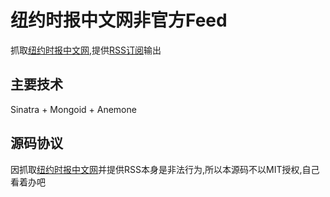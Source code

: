 纽约时报中文网非官方Feed
===
抓取[纽约时报中文网](http://cn.nytimes.com/),提供[RSS订阅](http://cn_nytimes_feed.lvcake.com/rss.xml)输出

主要技术
---
Sinatra + Mongoid + Anemone

源码协议
---
因抓取[纽约时报中文网](http://cn.nytimes.com/pages/copyright-statement.html)并提供RSS本身是非法行为,所以本源码不以MIT授权,自己看着办吧
